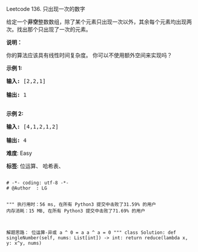 Leetcode 136. 只出现一次的数字
<p>给定一个<strong>非空</strong>整数数组，除了某个元素只出现一次以外，其余每个元素均出现两次。找出那个只出现了一次的元素。</p>


<p><strong>说明：</strong></p>



<p>你的算法应该具有线性时间复杂度。 你可以不使用额外空间来实现吗？</p>



<p><strong>示例 1:</strong></p>



<pre><strong>输入:</strong> [2,2,1]

<strong>输出:</strong> 1

</pre>



<p><strong>示例&nbsp;2:</strong></p>



<pre><strong>输入:</strong> [4,1,2,1,2]

<strong>输出:</strong> 4</pre>





 **难度**: Easy



 **标签**: 位运算、 哈希表、 





<div class="hcb_wrap">
<pre class="prism undefined-numbers lang-python" data-lang="Python"><code>
# -*- coding: utf-8 -*-
# @Author  : LG

"""
执行用时：56 ms, 在所有 Python3 提交中击败了31.59% 的用户
内存消耗：15 MB, 在所有 Python3 提交中击败了71.69% 的用户

解题思路：
    位运算-异或
    a ^ 0 = a
    a ^ a = 0
"""
class Solution:
    def singleNumber(self, nums: List[int]) -> int:
        return reduce(lambda x, y: x^y, nums)
</code></pre></div>
